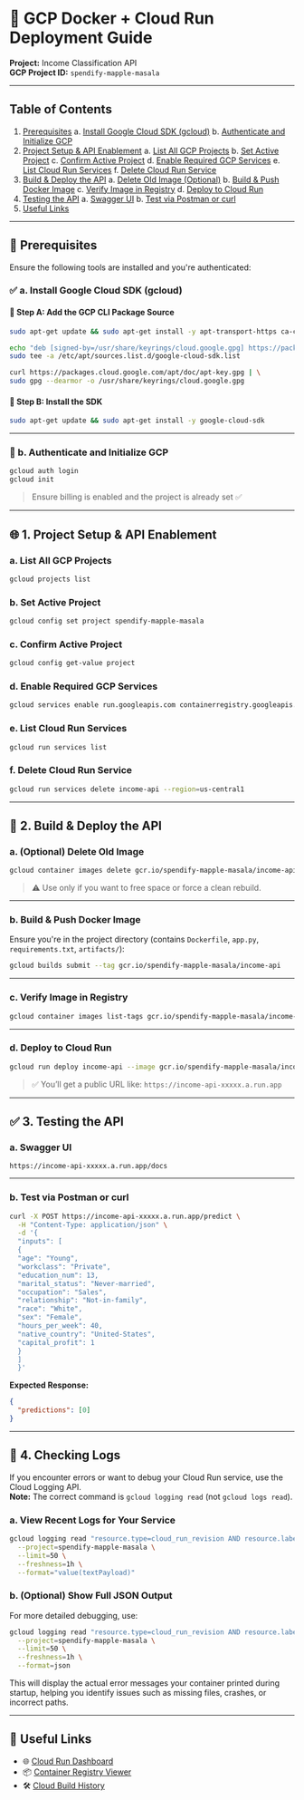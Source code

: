 # 🚀 GCP Docker + Cloud Run Deployment Guide
**Project:** Income Classification API  
**GCP Project ID:** `spendify-mapple-masala`

---

## Table of Contents

1. [Prerequisites](#-prerequisites)
  a. [Install Google Cloud SDK (gcloud)](#-a-install-google-cloud-sdk-gcloud)
  b. [Authenticate and Initialize GCP](#-b-authenticate-and-initialize-gcp)
2. [Project Setup & API Enablement](#-1-project-setup--api-enablement)
  a. [List All GCP Projects](#a-list-all-gcp-projects)
  b. [Set Active Project](#b-set-active-project)
  c. [Confirm Active Project](#c-confirm-active-project)
  d. [Enable Required GCP Services](#d-enable-required-gcp-services)
  e. [List Cloud Run Services](#e-list-cloud-run-services)
  f. [Delete Cloud Run Service](#f-delete-cloud-run-service)
3. [Build & Deploy the API](#-2-build--deploy-the-api)
  a. [Delete Old Image (Optional)](#a-optional-delete-old-image)
  b. [Build & Push Docker Image](#b-build--push-docker-image)
  c. [Verify Image in Registry](#c-verify-image-in-registry)
  d. [Deploy to Cloud Run](#d-deploy-to-cloud-run)
4. [Testing the API](#-3-testing-the-api)
  a. [Swagger UI](#a-swagger-ui)
  b. [Test via Postman or curl](#b-test-via-postman-or-curl)
5. [Useful Links](#-useful-links)

---

## 📌 Prerequisites

Ensure the following tools are installed and you're authenticated:

### ✅ a. Install Google Cloud SDK (gcloud)

#### 🧱 Step A: Add the GCP CLI Package Source

```bash
sudo apt-get update && sudo apt-get install -y apt-transport-https ca-certificates gnupg
```

```bash
echo "deb [signed-by=/usr/share/keyrings/cloud.google.gpg] https://packages.cloud.google.com/apt cloud-sdk main" | \
sudo tee -a /etc/apt/sources.list.d/google-cloud-sdk.list
```

```bash
curl https://packages.cloud.google.com/apt/doc/apt-key.gpg | \
sudo gpg --dearmor -o /usr/share/keyrings/cloud.google.gpg
```

#### 🧱 Step B: Install the SDK

```bash
sudo apt-get update && sudo apt-get install -y google-cloud-sdk
```

---

### 🔐 b. Authenticate and Initialize GCP

```bash
gcloud auth login
gcloud init
```

> Ensure billing is enabled and the project is already set ✅

---

## 🌐 1. Project Setup & API Enablement

### a. List All GCP Projects

```bash
gcloud projects list
```

### b. Set Active Project

```bash
gcloud config set project spendify-mapple-masala
```

### c. Confirm Active Project

```bash
gcloud config get-value project
```

### d. Enable Required GCP Services

```bash
gcloud services enable run.googleapis.com containerregistry.googleapis.com cloudbuild.googleapis.com
```

### e. List Cloud Run Services

```bash
gcloud run services list
```

### f. Delete Cloud Run Service

```bash
gcloud run services delete income-api --region=us-central1
```

---

## 📄 2. Build & Deploy the API

### a. (Optional) Delete Old Image

```bash
gcloud container images delete gcr.io/spendify-mapple-masala/income-api --quiet
```
> ⚠️ Use only if you want to free space or force a clean rebuild.

---

### b. Build & Push Docker Image

Ensure you're in the project directory (contains `Dockerfile`, `app.py`, `requirements.txt`, `artifacts/`):

```bash
gcloud builds submit --tag gcr.io/spendify-mapple-masala/income-api
```

---

### c. Verify Image in Registry

```bash
gcloud container images list-tags gcr.io/spendify-mapple-masala/income-api
```

---

### d. Deploy to Cloud Run

```bash
gcloud run deploy income-api --image gcr.io/spendify-mapple-masala/income-api --platform managed --region us-central1 --allow-unauthenticated --memory 1Gi
```

> ✅ You’ll get a public URL like:
> `https://income-api-xxxxx.a.run.app`

---

## ✅ 3. Testing the API

### a. Swagger UI

```plaintext
https://income-api-xxxxx.a.run.app/docs
```

---

### b. Test via Postman or curl

```bash
curl -X POST https://income-api-xxxxx.a.run.app/predict \
  -H "Content-Type: application/json" \
  -d '{
  "inputs": [
  {
  "age": "Young",
  "workclass": "Private",
  "education_num": 13,
  "marital_status": "Never-married",
  "occupation": "Sales",
  "relationship": "Not-in-family",
  "race": "White",
  "sex": "Female",
  "hours_per_week": 40,
  "native_country": "United-States",
  "capital_profit": 1
  }
  ]
  }'
```

**Expected Response:**

```json
{
  "predictions": [0]
}
```

---

## 📝 4. Checking Logs

If you encounter errors or want to debug your Cloud Run service, use the Cloud Logging API.  
**Note:** The correct command is `gcloud logging read` (not `gcloud logs read`).

### a. View Recent Logs for Your Service

```bash
gcloud logging read "resource.type=cloud_run_revision AND resource.labels.service_name=income-api" \
  --project=spendify-mapple-masala \
  --limit=50 \
  --freshness=1h \
  --format="value(textPayload)"
```

### b. (Optional) Show Full JSON Output

For more detailed debugging, use:

```bash
gcloud logging read "resource.type=cloud_run_revision AND resource.labels.service_name=income-api" \
  --project=spendify-mapple-masala \
  --limit=50 \
  --freshness=1h \
  --format=json
```

This will display the actual error messages your container printed during startup, helping you identify issues such as missing files, crashes, or incorrect paths.

---

## 🔗 Useful Links

* 🌐 [Cloud Run Dashboard](https://console.cloud.google.com/run?project=spendify-mapple-masala)
* 📦 [Container Registry Viewer](https://console.cloud.google.com/gcr/images/spendify-mapple-masala)
* 🛠 [Cloud Build History](https://console.cloud.google.com/cloud-build/builds?project=spendify-mapple-masala)
